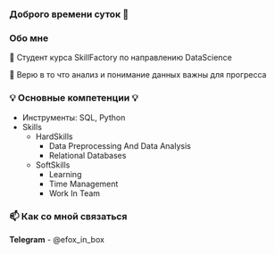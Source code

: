 ### Доброго времени суток 👋

### Обо мне 

:notebook: Студент курса SkillFactory по направлению DataScience 

:microscope: Верю в то что анализ и понимание данных важны для прогресса

### :bulb: Основные компетенции :bulb:
* Инструменты: SQL, Python
* Skills
   * HardSkills
      * Data Preprocessing And Data Analysis
      * Relational Databases
   * SoftSkills 
      * Learning
      * Time Management
      * Work In Team
      
 ### 📫 Как со мной связаться
 **Telegram** - @efox_in_box
<!--
**corrvioFencer/corrvioFencer** is a ✨ _special_ ✨ repository because its `README.md` (this file) appears on your GitHub profile.

Here are some ideas to get you started:

- 🔭 I’m currently working on ...
- 🌱 I’m currently learning ...
- 👯 I’m looking to collaborate on ...
- 🤔 I’m looking for help with ...
- 💬 Ask me about ...
- 📫 How to reach me: ...
- 😄 Pronouns: ...
- ⚡ Fun fact: ...
-->
